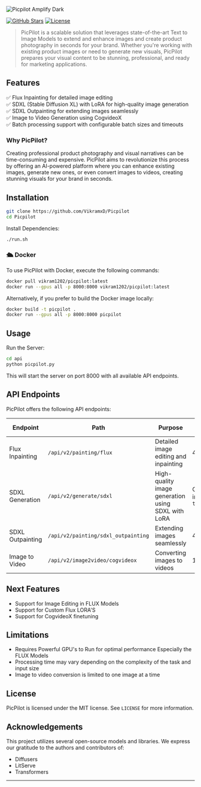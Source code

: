 


![Picpilot Amplify Dark](https://github.com/user-attachments/assets/4c125f98-329e-4661-bc74-15a5b23899e1)







[![GitHub Stars](https://img.shields.io/github/stars/VikramxD/Picpilot?style=social)](https://github.com/YourGitHubUsername/picpilot/stargazers)
[![License](https://img.shields.io/badge/license-MIT-blue.svg)](https://github.com/VikramxD/Picpilot/blob/main/LICENSE)


> PicPilot is a scalable solution that leverages state-of-the-art Text to Image Models to extend and enhance images and create product photography in seconds for your brand. Whether you're working with existing product images or need to generate new visuals, PicPilot prepares your visual content to be stunning, professional, and ready for marketing applications.



## Features
✅ Flux Inpainting for detailed image editing  
✅ SDXL (Stable Diffusion XL) with LoRA for high-quality image generation  
✅ SDXL Outpainting for extending images seamlessly  
✅ Image to Video Generation using CogvideoX   
✅ Batch processing support with configurable batch sizes and timeouts  

### Why PicPilot?
Creating professional product photography and visual narratives can be time-consuming and expensive. PicPilot aims to revolutionize this process by offering an AI-powered platform where you can enhance existing images, generate new ones, or even convert images to videos, creating stunning visuals for your brand in seconds.

## Installation

```bash
git clone https://github.com/VikramxD/Picpilot
cd Picpilot
```



Install Dependencies:

```bash
./run.sh
```

### 🛳️ Docker

To use PicPilot with Docker, execute the following commands:

```bash
docker pull vikram1202/picpilot:latest
docker run --gpus all -p 8000:8000 vikram1202/picpilot:latest
```

Alternatively, if you prefer to build the Docker image locally:

```bash
docker build -t picpilot .
docker run --gpus all -p 8000:8000 picpilot
```

## Usage

Run the Server:

```bash
cd api
python picpilot.py
```

This will start the server on port 8000 with all available API endpoints.

## API Endpoints

PicPilot offers the following API endpoints:

| Endpoint | Path | Purpose | Max Batch Size | Batch Timeout |
|----------|------|---------|----------------|---------------|
| Flux Inpainting | `/api/v2/painting/flux` | Detailed image editing and inpainting | 4 | 0.1 seconds |
| SDXL Generation | `/api/v2/generate/sdxl` | High-quality image generation using SDXL with LoRA | Configured in `tti_settings` | Configured in `tti_settings` |
| SDXL Outpainting | `/api/v2/painting/sdxl_outpainting` | Extending images seamlessly | 4 | 0.1 seconds |
| Image to Video | `/api/v2/image2video/cogvideox` | Converting images to videos | 1 | 0.1 seconds |

## Next Features
-  Support for Image Editing in FLUX Models
-  Support for Custom Flux LORA'S 
-  Support for CogvideoX finetuning

## Limitations
- Requires Powerful GPU's to Run  for optimal performance Especially the FLUX Models 
- Processing time may vary depending on the complexity of the task and input size
- Image to video conversion is limited to one image at a time

## License
PicPilot is licensed under the MIT license. See `LICENSE` for more information.

## Acknowledgements

This project utilizes several open-source models and libraries. We express our gratitude to the authors and contributors of:

- Diffusers
- LitServe
- Transformers

---

